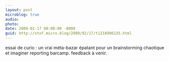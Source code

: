 ```yaml
---
layout: post
microblog: true
audio: 
photo: 
date: 2009-02-17 00:00:00 -0000
guid: http://xtof.micro.blog/2009/02/17/t1218996135.html
---
```

essai de curio : un vrai méta-bazar épatant pour un brainstorming chaotique et imaginer reporting barcamp. feedback à venir.
